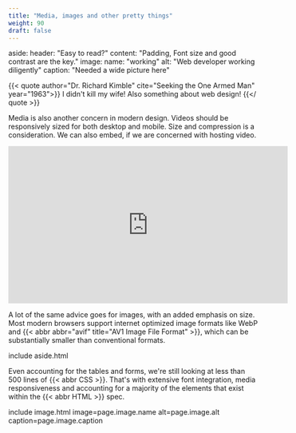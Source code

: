 ```yaml
---
title: "Media, images and other pretty things"
weight: 90
draft: false
---
```


aside:
    header: "Easy to read?"
    content: "Padding, Font size and good contrast are the key."
image:
    name: "working"
    alt: "Web developer working diligently"
    caption: "Needed a wide picture here"

{{< quote author="Dr. Richard Kimble" cite="Seeking the One Armed Man" year="1963">}}
I didn't kill my wife! Also something about web design!
{{</ quote >}}

Media is also another concern in modern design. Videos should be responsively sized for both desktop and
mobile. Size and compression is a consideration. We can also embed, if we are concerned with hosting
video.

<iframe width="560" height="315" src="https://www.youtube.com/embed/RzX-fx_GhrM"
    title="YouTube video player - Harrison Ford Already Works Around the Clock" frameborder="0"
    loading="lazy" allowfullscreen></iframe>


A lot of the same advice goes for images, with an added emphasis on size. Most modern browsers support
internet optimized image formats like WebP and {{< abbr abbr="avif" title="AV1 Image File Format" >}}, which can be
substantially smaller than conventional formats.

<div>
    include aside.html
    <p>
        Even accounting for the tables and forms, we're still looking at less than 500 lines of {{< abbr CSS >}}. That's with
        extensive font integration, media responsiveness and accounting for a majority of the elements that
        exist within the {{< abbr HTML >}} spec.
    </p>
</div>

include image.html image=page.image.name alt=page.image.alt caption=page.image.caption 